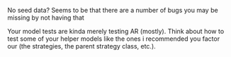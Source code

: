 No seed data?  Seems to be that there are a number of bugs you may be missing
by not having that

Your model tests are kinda merely testing AR (mostly).  Think about how to test
some of your helper models like the ones i recommended you factor our (the
strategies, the parent strategy class, etc.).

